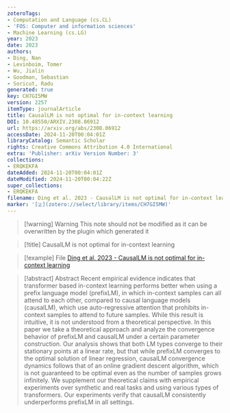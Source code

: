 ```yaml
---
zoteroTags:
- Computation and Language (cs.CL)
- 'FOS: Computer and information sciences'
- Machine Learning (cs.LG)
year: 2023
date: 2023
authors:
- Ding, Nan
- Levinboim, Tomer
- Wu, Jialin
- Goodman, Sebastian
- Soricut, Radu
generated: true
key: CH7GI5MW
version: 2257
itemType: journalArticle
title: CausalLM is not optimal for in-context learning
DOI: 10.48550/ARXIV.2308.06912
url: https://arxiv.org/abs/2308.06912
accessDate: 2024-11-20T00:04:01Z
libraryCatalog: Semantic Scholar
rights: Creative Commons Attribution 4.0 International
extra: 'Publisher: arXiv Version Number: 3'
collections:
- ERQKEKFA
dateAdded: 2024-11-20T00:04:01Z
dateModified: 2024-11-20T00:04:22Z
super_collections:
- ERQKEKFA
filename: Ding et al. 2023 - CausalLM is not optimal for in-context learning
marker: '[🇿](zotero://select/library/items/CH7GI5MW)'
---
```



 > 
 > \[!warning\] Warning
 > This note should not be modified as it can be overwritten by the plugin which generated it

 > 
 > \[!title\] CausalLM is not optimal for in-context learning

 > 
 > \[!example\] File
 > [Ding et al. 2023 - CausalLM is not optimal for in-context learning](Ding%20et%20al.%202023%20-%20CausalLM%20is%20not%20optimal%20for%20in-context%20learning.pdf)

 > 
 > \[!abstract\] Abstract
 > Recent empirical evidence indicates that transformer based in-context learning performs better when using a prefix language model (prefixLM), in which in-context samples can all attend to each other, compared to causal language models (causalLM), which use auto-regressive attention that prohibits in-context samples to attend to future samples. While this result is intuitive, it is not understood from a theoretical perspective. In this paper we take a theoretical approach and analyze the convergence behavior of prefixLM and causalLM under a certain parameter construction. Our analysis shows that both LM types converge to their stationary points at a linear rate, but that while prefixLM converges to the optimal solution of linear regression, causalLM convergence dynamics follows that of an online gradient descent algorithm, which is not guaranteed to be optimal even as the number of samples grows infinitely. We supplement our theoretical claims with empirical experiments over synthetic and real tasks and using various types of transformers. Our experiments verify that causalLM consistently underperforms prefixLM in all settings.
